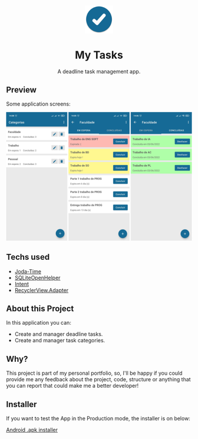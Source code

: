 <p align="center">
  <img src="/images/icon.png" alt="app-icon" width=15%>
</p>

<h1 align="center">My Tasks</h1>
<p align="center">A deadline task management app.</p>

## Preview

Some application screens:

<img src="/images/app-screens-1.png" alt="app-screens">

## Techs used

- [Joda-Time](https://www.joda.org/joda-time/)
- [SQLiteOpenHelper](https://developer.android.com/reference/android/database/sqlite/SQLiteOpenHelper)
- [Intent](https://developer.android.com/reference/android/content/Intent)
- [RecyclerView.Adapter](https://developer.android.com/reference/androidx/recyclerview/widget/RecyclerView.Adapter)

## About this Project

In this application you can:

  - Create and manager deadline tasks.
  - Create and manager task categories.

## Why?

This project is part of my personal portfolio, so, I'll be happy if you could provide me any feedback about the project, code, structure or anything that you can report that could make me a better developer!

## Installer

If you want to test the App in the Production mode, the installer is on below:

[Android .apk installer](https://drive.google.com/file/d/1J8ANAOrsjc7JeYs9ZEdRcCGZzIrQjZbB/view?usp=sharing)
